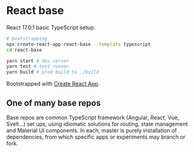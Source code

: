 # React base

React 17.0.1 basic TypeScript setup.

```bash
# bootstrapping
npx create-react-app react-base --template typescript
cd react-base

yarn start # dev server
yarn test # test runner
yarn build # prod build to ./build
```

Bootstrapped with [Create React App][].

## One of many base repos

Base repos are common TypeScript framework (Angular, React,
Vue, Svelt...) set ups, using idiomatic solutions for
routing, state management and Material UI components. In
each, master is purely installation of dependencies, from
which specific apps or experiments may branch or fork.

[Create React App]: https://github.com/facebook/create-react-app